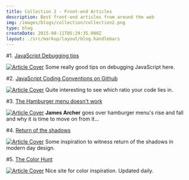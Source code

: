 ```yaml
---
title: Collection 2 - Front-end Articles
description: Best front-end articles from around the web 
img: /images/blogs/collection/collection2.png
type: blog
createDate: 2015-08-11T05:29:35.000Z
layout: ./src/markup/layout/blog.handlebars
---
```


#1. [JavaScript Debugging tips](http://www.zsoltnagy.eu/javascript-debugging-tips-and-tricks/)

[![Article Cover](http://434985940.r.cdnsun.net/skuawk/photo/technology/kadysz-30.jpg)](http://www.zsoltnagy.eu/javascript-debugging-tips-and-tricks/)
Some really good tips on debugging JavaScript here. 

#2. [JavaScript Coding Conventions on Github](http://sideeffect.kr/popularconvention/#javascript)

[![Article Cover](http://434985940.r.cdnsun.net/skuawk/photo/technology/fornalczyk-1.jpg)](http://sideeffect.kr/popularconvention/#javascript)
Quite interesting to see which ratio your code lies in.

#3. [The Hamburger menu doesn't work](http://deep.design/the-hamburger-menu/)

[![Article Cover](http://deep.design/wp-content/uploads/2015/07/iStock_000001928558_Medium__1437862644_68.2.58.82.jpg)](http://deep.design/the-hamburger-menu/)
**James Archer** goes over hamburger menu's rise and fall and why it is time to move on from it...

#4. [Return of the shadows](http://muz.li/blog/return-of-the-shadow/)

[![Article Cover](http://s3-us-west-1.amazonaws.com/muzli-blogmediastorage/muzli/wp-content/uploads/2015/08/shadow1-1000x523.jpg)](http://muz.li/blog/return-of-the-shadow/)
Some inspiration to witness return of the shadows in modern day design.

#5. [The Color Hunt](http://colorhunt.co/)

[![Article Cover](http://434985940.r.cdnsun.net/skuawk/photo/objects/krzysztof-11.jpg)](http://colorhunt.co/)
Nice site for color inspiration. Updated daily.